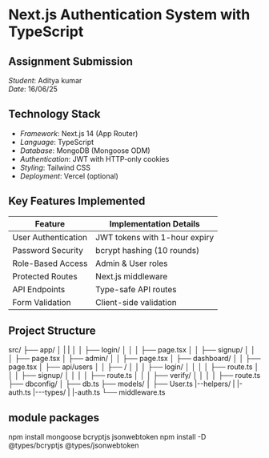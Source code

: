 # Next.js Authentication System with TypeScript

## Assignment Submission

*Student*: Aditya kumar  
*Date*: 16/06/25  

## Technology Stack
- *Framework*: Next.js 14 (App Router)
- *Language*: TypeScript
- *Database*: MongoDB (Mongoose ODM)
- *Authentication*: JWT with HTTP-only cookies
- *Styling*: Tailwind CSS
- *Deployment*: Vercel (optional)

## Key Features Implemented
| Feature | Implementation Details |
|---------|------------------------|
| User Authentication | JWT tokens with 1-hour expiry |
| Password Security | bcrypt hashing (10 rounds) |
| Role-Based Access | Admin & User roles |
| Protected Routes | Next.js middleware |
| API Endpoints | Type-safe API routes |
| Form Validation | Client-side validation |

## Project Structure

src/
├── app/
│   |   |
│   │   ├── login/
│   │   │   ├── page.tsx
│   │   ├── signup/
│   │   │   ├── page.tsx
│   ├── admin/
│   │   ├── page.tsx
│   ├── dashboard/
│   │   ├── page.tsx
│   ├── api/users
│   │   ├── /
│   │   │   ├── login/
│   │   │   │   ├── route.ts
│   │   │   ├── signup/
│   │   │   │   ├── route.ts
│   │   │   ├── verify/
│   │   │   │   ├── route.ts
├── dbconfig/
│   ├── db.ts
├── models/
│   ├── User.ts
|--helpers/
|   |-auth.ts
|---types/
|    |-auth.ts
└── middleware.ts

## module packages

npm install mongoose bcryptjs jsonwebtoken
npm install -D @types/bcryptjs @types/jsonwebtoken
